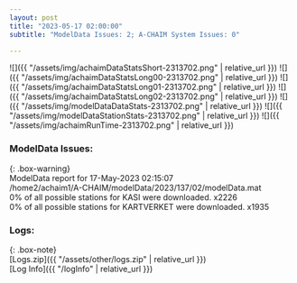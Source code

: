 ```yaml
---
layout: post
title: "2023-05-17 02:00:00"
subtitle: "ModelData Issues: 2; A-CHAIM System Issues: 0"

---
```


![]({{ "/assets/img/achaimDataStatsShort-2313702.png" | relative_url }})
![]({{ "/assets/img/achaimDataStatsLong00-2313702.png" | relative_url }})
![]({{ "/assets/img/achaimDataStatsLong01-2313702.png" | relative_url }})
![]({{ "/assets/img/achaimDataStatsLong02-2313702.png" | relative_url }})
![]({{ "/assets/img/modelDataDataStats-2313702.png" | relative_url }})
![]({{ "/assets/img/modelDataStationStats-2313702.png" | relative_url }})
![]({{ "/assets/img/achaimRunTime-2313702.png" | relative_url }})


### ModelData Issues:  
  
{: .box-warning}  
 ModelData report for 17-May-2023 02:15:07   
 /home2/achaim1/A-CHAIM/modelData/2023/137/02/modelData.mat   
 0% of all possible stations for KASI were downloaded. x2226   
 0% of all possible stations for KARTVERKET were downloaded. x1935   
  


### Logs:  
  
{: .box-note}  
[Logs.zip]({{ "/assets/other/logs.zip" | relative_url }})  
[Log Info]({{ "/logInfo" | relative_url }})  

